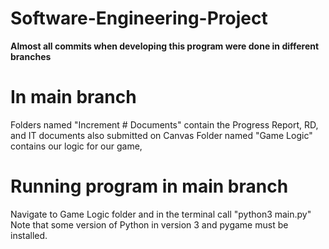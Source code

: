# Software-Engineering-Project

**Almost all commits when developing this program were done in different branches**

# In main branch
Folders named "Increment # Documents" contain the Progress Report, RD, and IT documents also submitted on Canvas
Folder named "Game Logic" contains our logic for our game, 

# Running program in main branch
Navigate to Game Logic folder and in the terminal call "python3 main.py"
Note that some version of Python in version 3 and pygame must be installed.

